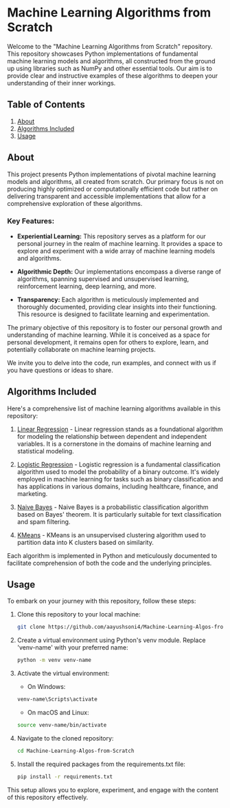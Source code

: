 # Machine Learning Algorithms from Scratch

Welcome to the "Machine Learning Algorithms from Scratch" repository. This repository showcases Python implementations of fundamental machine learning models and algorithms, all constructed from the ground up using libraries such as NumPy and other essential tools. Our aim is to provide clear and instructive examples of these algorithms to deepen your understanding of their inner workings.

## Table of Contents

1. [About](#about)
2. [Algorithms Included](#algorithms-included)
3. [Usage](#usage)

## About

This project presents Python implementations of pivotal machine learning models and algorithms, all created from scratch. Our primary focus is not on producing highly optimized or computationally efficient code but rather on delivering transparent and accessible implementations that allow for a comprehensive exploration of these algorithms.

### Key Features:

- **Experiential Learning:** This repository serves as a platform for our personal journey in the realm of machine learning. It provides a space to explore and experiment with a wide array of machine learning models and algorithms.

- **Algorithmic Depth:** Our implementations encompass a diverse range of algorithms, spanning supervised and unsupervised learning, reinforcement learning, deep learning, and more.

- **Transparency:** Each algorithm is meticulously implemented and thoroughly documented, providing clear insights into their functioning. This resource is designed to facilitate learning and experimentation.

The primary objective of this repository is to foster our personal growth and understanding of machine learning. While it is conceived as a space for personal development, it remains open for others to explore, learn, and potentially collaborate on machine learning projects.

We invite you to delve into the code, run examples, and connect with us if you have questions or ideas to share.

## Algorithms Included

Here's a comprehensive list of machine learning algorithms available in this repository:

1. [Linear Regression](https://github.com/aayushsoni4/Machine-Learning-Algos-from-Scratch/tree/main/Linear%20Regression) - Linear regression stands as a foundational algorithm for modeling the relationship between dependent and independent variables. It is a cornerstone in the domains of machine learning and statistical modeling.

2. [Logistic Regression](https://github.com/aayushsoni4/Machine-Learning-Algos-from-Scratch/tree/main/Logistic%20Regression) - Logistic regression is a fundamental classification algorithm used to model the probability of a binary outcome. It's widely employed in machine learning for tasks such as binary classification and has applications in various domains, including healthcare, finance, and marketing.

3. [Naive Bayes](https://github.com/aayushsoni4/Machine-Learning-Algos-from-Scratch/tree/main/Naive%20Bayes) - Naive Bayes is a probabilistic classification algorithm based on Bayes' theorem. It is particularly suitable for text classification and spam filtering.

4. [KMeans](https://github.com/aayushsoni4/Machine-Learning-Algos-from-Scratch/tree/main/K-Means%20Clustering) - KMeans is an unsupervised clustering algorithm used to partition data into K clusters based on similarity.

Each algorithm is implemented in Python and meticulously documented to facilitate comprehension of both the code and the underlying principles.

## Usage

To embark on your journey with this repository, follow these steps:

1. Clone this repository to your local machine:

    ```bash
    git clone https://github.com/aayushsoni4/Machine-Learning-Algos-from-Scratch.git
    ```

2. Create a virtual environment using Python's venv module. Replace 'venv-name' with your preferred name:

    ```bash
    python -m venv venv-name
    ```

3. Activate the virtual environment:

    - On Windows:

    ```bash
    venv-name\Scripts\activate
    ```

    - On macOS and Linux:

    ```bash
    source venv-name/bin/activate
    ```

4. Navigate to the cloned repository:

    ```bash
    cd Machine-Learning-Algos-from-Scratch
    ```

5. Install the required packages from the requirements.txt file:

    ```bash
    pip install -r requirements.txt
    ```

This setup allows you to explore, experiment, and engage with the content of this repository effectively.
